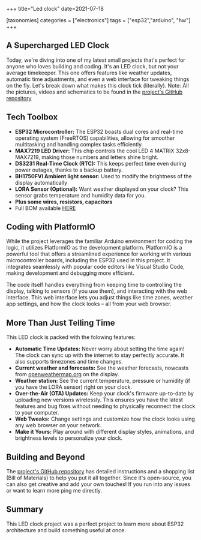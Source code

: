 +++
title="Led clock"
date=2021-07-18

[taxonomies]
categories = ["electronics"]
tags = ["esp32","arduino", "hw"]
+++

## A Supercharged LED Clock
Today, we're diving into one of my latest small projects that's perfect for anyone who loves building and coding. It's an LED clock, but not your average timekeeper. This one offers features like weather updates, automatic time adjustments, and even a web interface for tweaking things on the fly. Let's break down what makes this clock tick (literally).
Note: All the pictures, videos and schematics to be found in the [project's GitHub repository](https://github.com/luk6xff/led-clock/tree/master)

## Tech Toolbox
* **ESP32 Microcontroller:** The ESP32 boasts dual cores and real-time operating system (FreeRTOS) capabilities, allowing for smoother multitasking and handling complex tasks efficiently.
* **MAX7219 LED Driver:** This chip controls the cool LED 4 MATRIX 32x8-MAX7219, making those numbers and letters shine bright.
* **DS3231 Real-Time Clock (RTC):** This keeps perfect time even during power outages, thanks to a backup battery.
* **BH1750FVI Ambient light sensor:** Used to modify the brightness of the display automatically
* **LORA Sensor (Optional):** Want weather displayed on your clock? This sensor grabs temperature and humidity data for you.
* **Plus some wires, resistors, capacitors**
* Full BOM available [HERE](https://github.com/luk6xff/led-clock/blob/master/docs/BOM.md)


## Coding with PlatformIO
While the project leverages the familiar Arduino environment for coding the logic, it utilizes PlatformIO as the development platform. PlatformIO is a powerful tool that offers a streamlined experience for working with various microcontroller boards, including the ESP32 used in this project. It integrates seamlessly with popular code editors like Visual Studio Code, making development and debugging more efficient.

The code itself handles everything from keeping time to controlling the display, talking to sensors (if you use them), and interacting with the web interface. This web interface lets you adjust things like time zones, weather app settings, and how the clock looks – all from your web browser.


## More Than Just Telling Time
This LED clock is packed with the folowing features:

* **Automatic Time Updates:** Never worry about setting the time again! The clock can sync up with the internet to stay perfectly accurate. It also supports timezones and time changes.
* **Current weather and forecasts:**  See the weather forecasts, nowcasts from [openweathermap.org](https://openweathermap.org/) on the display.
* **Weather station:**  See the current temperature, pressure or humidity (if you have the LORA sensor) right on your clock.
* **Over-the-Air (OTA) Updates:** Keep your clock's firmware up-to-date by uploading new versions wirelessly. This ensures you have the latest features and bug fixes without needing to physically reconnect the clock to your computer.
* **Web Tweaks:** Change settings and customize how the clock looks using any web browser on your network.
* **Make it Yours:** Play around with different display styles, animations, and brightness levels to personalize your clock.

## Building and Beyond
The [project's GitHub repository](https://github.com/luk6xff/led-clock/tree/master) has detailed instructions and a shopping list (Bill of Materials) to help you put it all together. Since it's open-source, you can also get creative and add your own touches! If you run into any issues or want to learn more ping me directly.

## Summary
This LED clock project was a perfect project to learn more about ESP32 architecture and build something useful at once.

